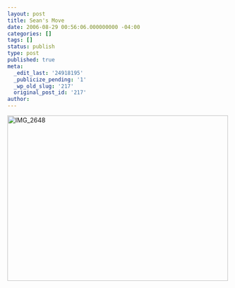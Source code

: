 ```yaml
---
layout: post
title: Sean's Move
date: 2006-08-29 00:56:06.000000000 -04:00
categories: []
tags: []
status: publish
type: post
published: true
meta:
  _edit_last: '24918195'
  _publicize_pending: '1'
  _wp_old_slug: '217'
  original_post_id: '217'
author: 
---
```

<a href="http://www.flickr.com/photos/matthewsim/227710946/" title="IMG_2648 by Matthew Simoneau, on Flickr"><img src="https://farm1.staticflickr.com/97/227710946_5810d4a5a1.jpg" width="500" height="375" alt="IMG_2648" /></a>
